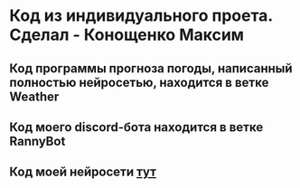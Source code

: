 # Код из индивидуального проета. Сделал - Конощенко Максим

## Код программы прогноза погоды, написанный полностью нейросетью, находится в ветке Weather
## Код моего discord-бота находится в ветке RannyBot
## Код моей нейросети [тут](https://colab.research.google.com/drive/1oUglZsUfduhtjkrAEgy6-xtzdN9IjNdn?usp=sharing)
